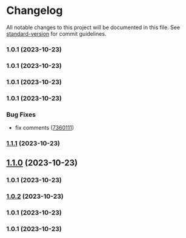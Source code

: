 # Changelog

All notable changes to this project will be documented in this file. See [standard-version](https://github.com/conventional-changelog/standard-version) for commit guidelines.

### 1.0.1 (2023-10-23)

### 1.0.1 (2023-10-23)

### 1.0.1 (2023-10-23)

### 1.0.1 (2023-10-23)


### Bug Fixes

* fix comments ([7360111](https://github.com/nitya118/LocationTracker/commit/7360111b63bda7b69b808dad0618d0152df34927))

### [1.1.1](https://github.com/https://github.com/nitya118/LocationTracker.git/branchCompare?baseVersion=GTv1.1.0&targetVersion=GTv1.1.1) (2023-10-23)

## [1.1.0](https://github.com/nitya118/LocationTracker/compare/v1.0.2...v1.1.0) (2023-10-23)

### 1.0.1 (2023-10-23)

### [1.0.2](https://github.com/https://github.com/nitya118/LocationTracker.git/branchCompare?baseVersion=GTv1.0.1&targetVersion=GTv1.0.2) (2023-10-23)

### 1.0.1 (2023-10-23)

### 1.0.1 (2023-10-23)
